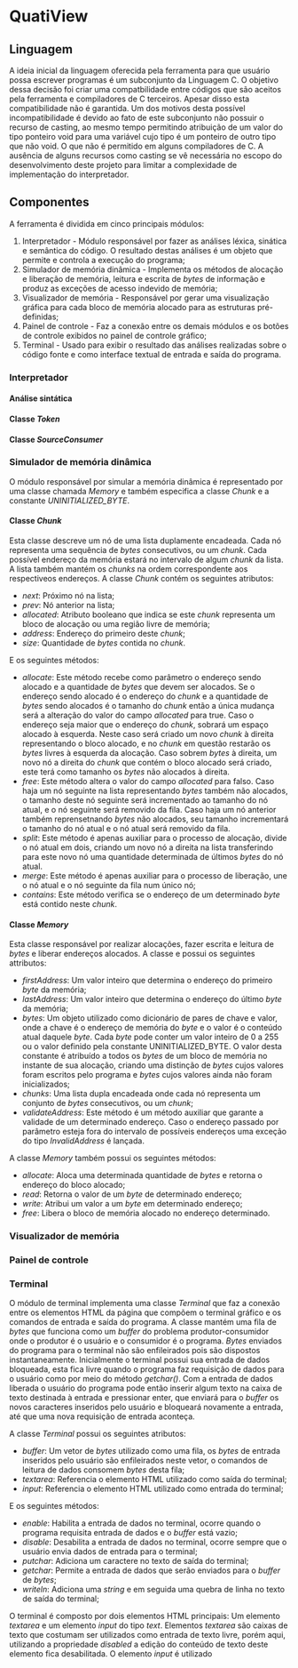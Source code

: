 # QuatiView

## Linguagem

A ideia inicial da linguagem oferecida pela ferramenta para que usuário possa escrever programas é um subconjunto da Linguagem C.
O objetivo dessa decisão foi criar uma compatbilidade entre códigos que são aceitos pela ferramenta e compiladores de C terceiros. Apesar disso esta compatibilidade não é garantida. Um dos motivos desta possível incompatibilidade é devido ao fato de este subconjunto não possuir o recurso de casting, ao mesmo tempo permitindo atribuição de um valor do tipo ponteiro void para uma variável cujo tipo é um ponteiro de outro tipo que não void. O que não é permitido em alguns compiladores de C.
A ausência de alguns recursos como casting se vê necessária no escopo do desenvolvimento deste projeto para limitar a complexidade de implementação do interpretador.

## Componentes

A ferramenta é dividida em cinco principais módulos:
1. Interpretador - Módulo responsável por fazer as análises léxica, sinática e semântica do código. O resultado destas análises é um objeto que permite e controla a execução do programa;
2. Simulador de memória dinâmica - Implementa os métodos de alocação e liberação de memória, leitura e escrita de _bytes_ de informação e produz as exceções de acesso indevido de memória;
3. Visualizador de memória - Responsável por gerar uma visualização gráfica para cada bloco de memória alocado para as estruturas pré-definidas;
4. Painel de controle - Faz a conexão entre os demais módulos e os botões de controle exibidos no painel de controle gráfico;
5. Terminal - Usado para exibir o resultado das análises realizadas sobre o código fonte e como interface textual de entrada e saída do programa.

### Interpretador

#### Análise sintática

#### Classe _Token_

#### Classe _SourceConsumer_

### Simulador de memória dinâmica

O módulo responsável por simular a memória dinâmica é representado por uma classe chamada _Memory_ e também especifica a classe _Chunk_ e a constante _UNINITIALIZED_BYTE_.

#### Classe _Chunk_

Esta classe descreve um nó de uma lista duplamente encadeada. Cada nó representa uma sequência de _bytes_ consecutivos, ou um _chunk_. Cada possível endereço da memória estará no intervalo de algum _chunk_ da lista. A lista também mantém os _chunks_ na ordem correspondente aos respectiveos endereços.
A classe _Chunk_ contém os seguintes atributos:
- _next_: Próximo nó na lista;
- _prev_: Nó anterior na lista;
- _allocated_: Atributo booleano que indica se este _chunk_ representa um bloco de alocação ou uma região livre de memória;
- _address_: Endereço do primeiro
 deste _chunk_;
- _size_: Quantidade de _bytes_ contida no _chunk_.

E os seguintes métodos:
- _allocate_: Este método recebe como parâmetro o endereço sendo alocado e a quantidade de _bytes_ que devem ser alocados. Se o endereço sendo alocado é o endereço do _chunk_ e a quantidade de _bytes_ sendo alocados é o tamanho do _chunk_ então a única mudança será a alteração do valor do campo _allocated_ para true. Caso o endereço seja maior que o endereço do _chunk_, sobrará um espaço alocado à esquerda. Neste caso será criado um novo _chunk_ à direita representando o bloco alocado, e no _chunk_ em questão restarão os _bytes_ livres à esquerda da alocação. Caso sobrem _bytes_ à direita, um novo nó a direita do _chunk_ que contém o bloco alocado será criado, este terá como tamanho os _bytes_ não alocados à direita.
- _free_: Este método altera o valor do campo _allocated_ para falso. Caso haja um nó seguinte na lista representando _bytes_ também não alocados, o tamanho deste nó seguinte será incrementado ao tamanho do nó atual, e o nó seguinte será removido da fila. Caso haja um nó anterior também reprensetnando _bytes_ não alocados, seu tamanho incrementará o tamanho do nó atual e o nó atual será removido da fila.
- _split_: Este método é apenas auxiliar para o processo de alocação, divide o nó atual em dois, criando um novo nó a direita na lista transferindo para este novo nó uma quantidade determinada de últimos _bytes_ do nó atual.
- _merge_: Este método é apenas auxiliar para o processo de liberação, une o nó atual e o nó seguinte da fila num único nó;
- _contains_: Este método verifica se o endereço de um determinado _byte_ está contido neste _chunk_.

#### Classe _Memory_

Esta classe responsável por realizar alocações, fazer escrita e leitura de _bytes_ e liberar endereços alocados. A classe e possui os seguintes attributos:
- _firstAddress_: Um valor inteiro que determina o endereço do primeiro _byte_ da memória;
- _lastAddress_: Um valor inteiro que determina o endereço do último _byte_ da memória;
- _bytes_: Um objeto utilizado como dicionário de pares de chave e valor, onde a chave é o endereço de memória do _byte_ e o valor é o conteúdo atual daquele _byte_. Cada _byte_ pode conter um valor inteiro de 0 a 255 ou o valor definido pela constante UNINITIALIZED_BYTE. O valor desta constante é atribuído a todos os _bytes_ de um bloco de memória no instante de sua alocação, criando uma distinção de _bytes_ cujos valores foram escritos pelo programa e _bytes_ cujos valores ainda não foram inicializados;
- _chunks_: Uma lista dupla encadeada onde cada nó representa um conjunto de _bytes_ consecutivos, ou um _chunk_;
- _validateAddress_: Este método é um método auxiliar que garante a validade de um determinado endereço. Caso o endereço passado por parâmetro esteja fora do intervalo de possíveis endereços uma exceção do tipo _InvalidAddress_ é lançada.

A classe _Memory_ também possui os seguintes métodos:
- _allocate_: Aloca uma determinada quantidade de _bytes_ e retorna o endereço do bloco alocado;
- _read_: Retorna o valor de um _byte_ de determinado endereço;
- _write_: Atribui um valor a um _byte_ em determinado endereço;
- _free_: Libera o bloco de memória alocado no endereço determinado.

### Visualizador de memória

### Painel de controle

### Terminal

O módulo de terminal implementa uma classe _Terminal_ que faz a conexão entre os elementos HTML da página que compõem o terminal gráfico e os comandos de entrada e saída do programa.
A classe mantém uma fila de _bytes_ que funciona como um _buffer_ do problema produtor-consumidor onde o produtor é o usuário e o consumidor é o programa. _Bytes_ enviados do programa para o terminal não são enfileirados pois são dispostos instantaneamente.
Inicialmente o terminal possui sua entrada de dados bloqueada, esta fica livre quando o programa faz requisição de dados para o usuário como por meio do método _getchar()_. Com a entrada de dados liberada o usuário do programa pode então inserir algum texto na caixa de texto destinada à entrada e pressionar enter, que enviará para o _buffer_ os novos caracteres inseridos pelo usuário e bloqueará novamente a entrada, até que uma nova requisição de entrada aconteça. 

A classe _Terminal_ possui os seguintes atributos:
- _buffer_: Um vetor de _bytes_ utilizado como uma fila, os _bytes_ de entrada inseridos pelo usuário são enfileirados neste vetor, o comandos de leitura de dados consomem _bytes_ desta fila;
- _textarea_: Referencia o elemento HTML utilizado como saída do terminal;
- _input_: Referencia o elemento HTML utilizado como entrada do terminal;

E os seguintes métodos:
- _enable_: Habilita a entrada de dados no terminal, ocorre quando o programa requisita entrada de dados e o _buffer_ está vazio;
- _disable_: Desabilita a entrada de dados no terminal, ocorre sempre que o usuário envia dados de entrada para o terminal;
- _putchar_: Adiciona um caractere no texto de saída do terminal;
- _getchar_: Permite a entrada de dados que serão enviados para o _buffer_ de _bytes_;
- _writeln_: Adiciona uma _string_ e em seguida uma quebra de linha no texto de saída do terminal;

O terminal é composto por dois elementos HTML principais: Um elemento _textarea_ e um elemento _input_ do tipo _text_. Elementos _textarea_ são caixas de texto que costumam ser utilizados como entrada de texto livre, porém aqui, utilizando a propriedade _disabled_ a edição do conteúdo de texto deste elemento fica desabilitada.
O elemento _input_ é utilizado
